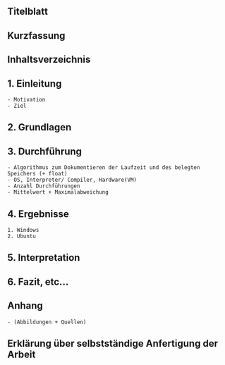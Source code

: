 ## Titelblatt

## Kurzfassung

## Inhaltsverzeichnis

## 1. Einleitung 
    - Motivation
    - Ziel

## 2. Grundlagen

## 3. Durchführung
    - Algorithmus zum Dokumentieren der Laufzeit und des belegten Speichers (+ float)
    - OS, Interpreter/ Compiler, Hardware(VM)
    - Anzahl Durchführungen
    - Mittelwert + Maximalabweichung

## 4. Ergebnisse
    1. Windows
    2. Ubuntu

## 5. Interpretation

## 6. Fazit, etc...

## Anhang 
    - (Abbildungen + Quellen)

## Erklärung über selbstständige Anfertigung der Arbeit
